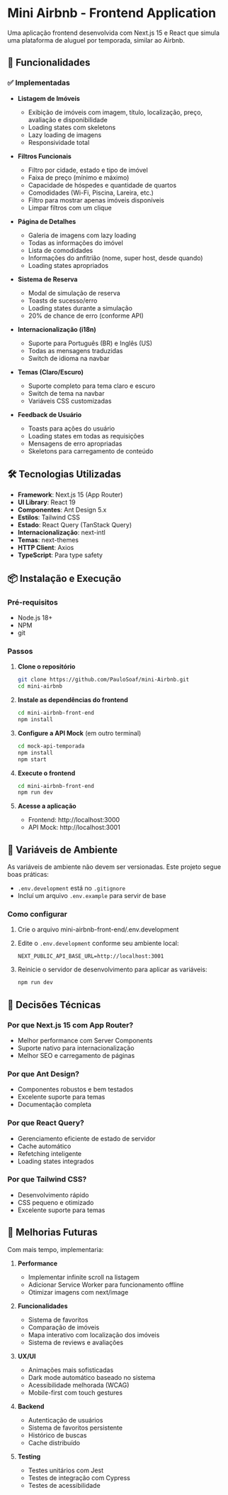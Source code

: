 # Mini Airbnb - Frontend Application

Uma aplicação frontend desenvolvida com Next.js 15 e React que simula uma plataforma de aluguel por temporada, similar ao Airbnb.

## 🚀 Funcionalidades

### ✅ Implementadas

- **Listagem de Imóveis**
  - Exibição de imóveis com imagem, título, localização, preço, avaliação e disponibilidade
  - Loading states com skeletons
  - Lazy loading de imagens
  - Responsividade total

- **Filtros Funcionais**
  - Filtro por cidade, estado e tipo de imóvel
  - Faixa de preço (mínimo e máximo)
  - Capacidade de hóspedes e quantidade de quartos
  - Comodidades (Wi-Fi, Piscina, Lareira, etc.)
  - Filtro para mostrar apenas imóveis disponíveis
  - Limpar filtros com um clique

- **Página de Detalhes**
  - Galeria de imagens com lazy loading
  - Todas as informações do imóvel
  - Lista de comodidades
  - Informações do anfitrião (nome, super host, desde quando)
  - Loading states apropriados

- **Sistema de Reserva**
  - Modal de simulação de reserva
  - Toasts de sucesso/erro
  - Loading states durante a simulação
  - 20% de chance de erro (conforme API)

- **Internacionalização (i18n)**
  - Suporte para Português (BR) e Inglês (US)
  - Todas as mensagens traduzidas
  - Switch de idioma na navbar

- **Temas (Claro/Escuro)**
  - Suporte completo para tema claro e escuro
  - Switch de tema na navbar
  - Variáveis CSS customizadas

- **Feedback de Usuário**
  - Toasts para ações do usuário
  - Loading states em todas as requisições
  - Mensagens de erro apropriadas
  - Skeletons para carregamento de conteúdo

## 🛠️ Tecnologias Utilizadas

- **Framework**: Next.js 15 (App Router)
- **UI Library**: React 19
- **Componentes**: Ant Design 5.x
- **Estilos**: Tailwind CSS
- **Estado**: React Query (TanStack Query)
- **Internacionalização**: next-intl
- **Temas**: next-themes
- **HTTP Client**: Axios
- **TypeScript**: Para type safety

## 📦 Instalação e Execução

### Pré-requisitos

- Node.js 18+
- NPM
- git

### Passos

1. **Clone o repositório**
   ```bash
   git clone https://github.com/PauloSoaf/mini-Airbnb.git
   cd mini-airbnb
   ```

2. **Instale as dependências do frontend**
   ```bash
   cd mini-airbnb-front-end
   npm install
   ```

3. **Configure a API Mock** (em outro terminal)
   ```bash
   cd mock-api-temporada
   npm install
   npm start


4. **Execute o frontend**
   ```bash
   cd mini-airbnb-front-end
   npm run dev
   ```

5. **Acesse a aplicação**
   - Frontend: http://localhost:3000
   - API Mock: http://localhost:3001

## 🔐 Variáveis de Ambiente

As variáveis de ambiente não devem ser versionadas. Este projeto segue boas práticas:
- `.env.development` está no `.gitignore`
- Incluí um arquivo `.env.example` para servir de base

### Como configurar
1. Crie o arquivo mini-airbnb-front-end/.env.development 

2. Edite o `.env.development` conforme seu ambiente local:
   ```env
   NEXT_PUBLIC_API_BASE_URL=http://localhost:3001
   ```
3. Reinicie o servidor de desenvolvimento para aplicar as variáveis:
   ```bash
   npm run dev
   ```

## 🎯 Decisões Técnicas

### Por que Next.js 15 com App Router?
- Melhor performance com Server Components
- Suporte nativo para internacionalização
- Melhor SEO e carregamento de páginas

### Por que Ant Design?
- Componentes robustos e bem testados
- Excelente suporte para temas
- Documentação completa

### Por que React Query?
- Gerenciamento eficiente de estado de servidor
- Cache automático
- Refetching inteligente
- Loading states integrados

### Por que Tailwind CSS?
- Desenvolvimento rápido
- CSS pequeno e otimizado
- Excelente suporte para temas

## 🚀 Melhorias Futuras

Com mais tempo, implementaria:

1. **Performance**
   - Implementar infinite scroll na listagem
   - Adicionar Service Worker para funcionamento offline
   - Otimizar imagens com next/image

2. **Funcionalidades**
   - Sistema de favoritos
   - Comparação de imóveis
   - Mapa interativo com localização dos imóveis
   - Sistema de reviews e avaliações

3. **UX/UI**
   - Animações mais sofisticadas
   - Dark mode automático baseado no sistema
   - Acessibilidade melhorada (WCAG)
   - Mobile-first com touch gestures

4. **Backend**
   - Autenticação de usuários
   - Sistema de favoritos persistente
   - Histórico de buscas
   - Cache distribuído

5. **Testing**
   - Testes unitários com Jest
   - Testes de integração com Cypress
   - Testes de acessibilidade
